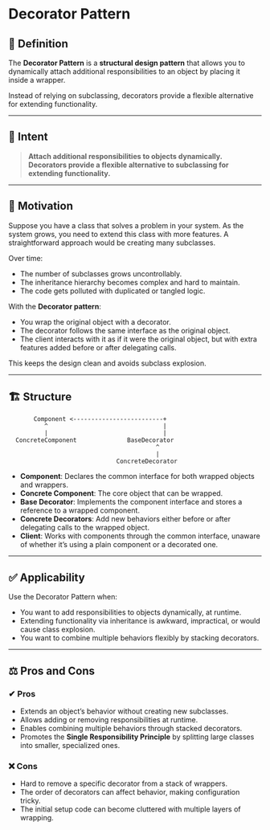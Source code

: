# Decorator Pattern

## 📖 Definition

The **Decorator Pattern** is a **structural design pattern** that allows you to dynamically attach additional responsibilities to an object by placing it inside a wrapper.

Instead of relying on subclassing, decorators provide a flexible alternative for extending functionality.

---

## 🎯 Intent

> **Attach additional responsibilities to objects dynamically. Decorators provide a flexible alternative to subclassing for extending functionality.**

---

## 📌 Motivation

Suppose you have a class that solves a problem in your system. As the system grows, you need to extend this class with more features. A straightforward approach would be creating many subclasses.

Over time:

* The number of subclasses grows uncontrollably.
* The inheritance hierarchy becomes complex and hard to maintain.
* The code gets polluted with duplicated or tangled logic.

With the **Decorator pattern**:

* You wrap the original object with a decorator.
* The decorator follows the same interface as the original object.
* The client interacts with it as if it were the original object, but with extra features added before or after delegating calls.

This keeps the design clean and avoids subclass explosion.

---

## 🏗 Structure

```
       Component <-------------------------+
          ^                                |
          |                                |
  ConcreteComponent              BaseDecorator
                                         ^
                                         |
                              ConcreteDecorator
```

* **Component**: Declares the common interface for both wrapped objects and wrappers.
* **Concrete Component**: The core object that can be wrapped.
* **Base Decorator**: Implements the component interface and stores a reference to a wrapped component.
* **Concrete Decorators**: Add new behaviors either before or after delegating calls to the wrapped object.
* **Client**: Works with components through the common interface, unaware of whether it’s using a plain component or a decorated one.

---

## ✅ Applicability

Use the Decorator Pattern when:

* You want to add responsibilities to objects dynamically, at runtime.
* Extending functionality via inheritance is awkward, impractical, or would cause class explosion.
* You want to combine multiple behaviors flexibly by stacking decorators.

---

## ⚖️ Pros and Cons

### ✔ Pros

* Extends an object’s behavior without creating new subclasses.
* Allows adding or removing responsibilities at runtime.
* Enables combining multiple behaviors through stacked decorators.
* Promotes the **Single Responsibility Principle** by splitting large classes into smaller, specialized ones.

### ❌ Cons

* Hard to remove a specific decorator from a stack of wrappers.
* The order of decorators can affect behavior, making configuration tricky.
* The initial setup code can become cluttered with multiple layers of wrapping.

